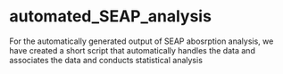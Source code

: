 # automated_SEAP_analysis
For the automatically generated output of SEAP abosrption analysis, we have created a short script that automatically handles the data and associates the data and conducts statistical analysis 
